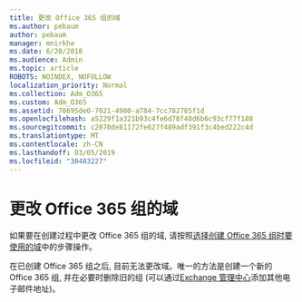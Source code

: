 ```yaml
---
title: 更改 Office 365 组的域
ms.author: pebaum
author: pebaum
manager: mnirkhe
ms.date: 6/20/2018
ms.audience: Admin
ms.topic: article
ROBOTS: NOINDEX, NOFOLLOW
localization_priority: Normal
ms.collection: Adm_O365
ms.custom: Adm_O365
ms.assetid: 78695de0-7021-4900-a784-7cc782785f1d
ms.openlocfilehash: a5229f1a321b93c4fe6d78f48d6b6c93cf77f188
ms.sourcegitcommit: c2070de81172fe627f489adf391f3c4bed222c4d
ms.translationtype: MT
ms.contentlocale: zh-CN
ms.lasthandoff: 03/05/2019
ms.locfileid: "30403227"
---
```

# <a name="change-the-domain-for-office-365-group"></a>更改 Office 365 组的域

如果要在创建过程中更改 Office 365 组的域, 请按照[选择创建 Office 365 组时要使用的域](https://support.office.com/article/7cf5655d-e523-4bc3-a93b-3ccebf44a01a.aspx)中的步骤操作。
  
在已创建 Office 365 组之后, 目前无法更改域。唯一的方法是创建一个新的 Office 365 组, 并在必要时删除旧的组 (可以通过[Exchange 管理中心](https://outlook.office365.com/ecp.aspx)添加其他电子邮件地址)。